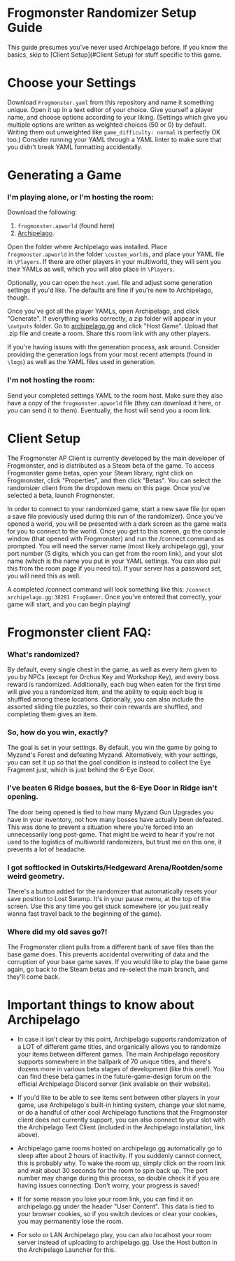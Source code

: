 # Frogmonster Randomizer Setup Guide

This guide presumes you've never used Archipelago before. If you know the basics, skip to [Client Setup](#Client Setup) for stuff specific to this game.

# Choose your Settings
Download `Frogmonster.yaml` from this repository and name it something unique. Open it up in a text editor of your choice. Give yourself a player name, and choose options according to your liking. (Settings which give you multiple options are written as weighted choices (50 or 0) by default. Writing them out unweighted like `game_difficulty: normal` is perfectly OK too.) Consider running your YAML through a YAML linter to make sure that you didn't break YAML formatting accidentally.

# Generating a Game

### I'm playing alone, or I'm hosting the room:
Download the following:
1. `frogmonster.apworld` (found here)
2. [Archipelago](https://github.com/ArchipelagoMW/Archipelago/releases/latest).

Open the folder where Archipelago was installed. Place `frogmonster.apworld` in the folder `\custom_worlds`, and place your YAML file in `\Players`. If there are other players in your multiworld, they will sent you their YAMLs as well, which you will also place in `\Players`. 

Optionally, you can open the `host.yaml` file and adjust some generation settings if you'd like. The defaults are fine if you're new to Archipelago, though.

Once you've got all the player YAMLs, open Archipelago, and click "Generate". If everything works correctly, a zip folder will appear in your `\outputs` folder. Go to [archipelago.gg](https://archipelago.gg) and click "Host Game". Upload that .zip file and create a room. Share this room link with any other players.

If you're having issues with the generation process, ask around. Consider providing the generation logs from your most recent attempts (found in `\logs`) as well as the YAML files used in generation.

### I'm not hosting the room:
Send your completed settings YAML to the room host. Make sure they also have a copy of the `frogmonster.apworld` file (they can download it here, or you can send it to them). Eventually, the host will send you a room link.

# Client Setup
The Frogmonster AP Client is currently developed by the main developer of Frogmonster, and is distributed as a Steam beta of the game. To access Frogmonster game betas, open your Steam library, right click on Frogmonster, click "Properties", and then click "Betas". You can select the randomizer client from the dropdown menu on this page. Once you've selected a beta, launch Frogmonster.

In order to connect to your randomized game, start a new save file (or open a save file previously used during this run of the randomizer). Once you've opened a world, you will be presented with a dark screen as the game waits for you to connect to the world. Once you get to this screen, go the console window (that opened with Frogmonster) and run the /connect command as prompted. You will need the server name (most likely archipelago.gg), your port number (5 digits, which you can get from the room link), and your slot name (which is the name you put in your YAML settings. You can also pull this from the room page if you need to). If your server has a password set, you will need this as well.

A completed /connect command will look something like this: `/connect archipelago.gg:38281 FrogGamer`. Once you've entered that correctly, your game will start, and you can begin playing!

# Frogmonster client FAQ:

### What's randomized?
By default, every single chest in the game, as well as every item given to you by NPCs (except for Orchus Key and Workshop Key), and every boss reward is randomized. Additionally, each bug when eaten for the first time will give you a randomized item, and the ability to equip each bug is shuffled among these locations. Optionally, you can also include the assorted sliding tile puzzles, so their coin rewards are shuffled, and completing them gives an item.

### So, how do you win, exactly?
The goal is set in your settings. By default, you win the game by going to Myzand's Forest and defeating Myzand. Alternatively, with your settings, you can set it up so that the goal condition is instead to collect the Eye Fragment just, which is just behind the 6-Eye Door.

### I've beaten 6 Ridge bosses, but the 6-Eye Door in Ridge isn't opening.
The door being opened is tied to how many Myzand Gun Upgrades you have in your inventory, not how many bosses have actually been defeated. This was done to prevent a situation where you're forced into an unnecessarily long post-game. That might be weird to hear if you're not used to the logistics of multiworld randomizers, but trust me on this one, it prevents a lot of headache.

### I got softlocked in Outskirts/Hedgeward Arena/Rootden/some weird geometry.
There's a button added for the randomizer that automatically resets your save position to Lost Swamp. It's in your pause menu, at the top of the screen. Use this any time you get stuck somewhere (or you just really wanna fast travel back to the beginning of the game).

### Where did my old saves go?!
The Frogmonster client pulls from a different bank of save files than the base game does. This prevents accidental overwriting of data and the corruption of your base game saves. If you would like to play the base game again, go back to the Steam betas and re-select the main branch, and they'll come back.

# Important things to know about Archipelago
- In case it isn't clear by this point, Archipelago supports randomization of a LOT of different game titles, and organically allows you to randomize your items between different games. The main Archipelago repository supports somewhere in the ballpark of 70 unique titles, and there's dozens more in various beta stages of development (like this one!). You can find these beta games in the future-game-design forum on the official Archipelago Discord server (link available on their website).

- If you'd like to be able to see items sent between other players in your game, use Archipelago's built-in hinting system, change your slot name, or do a handful of other cool Archipelago functions that the Frogmonster client does not currently support, you can also connect to your slot with the Archipelago Text Client (included in the Archipelago installation, link above).

- Archipelago game rooms hosted on archipelago.gg automatically go to sleep after about 2 hours of inactivity. If you suddenly cannot connect, this is probably why. To wake the room up, simply click on the room link and wait about 30 seconds for the room to spin back up. The port number may change during this process, so double check it if you are having issues connecting. Don't worry, your progress is saved!

- If for some reason you lose your room link, you can find it on archipelago.gg under the header "User Content". This data is tied to your browser cookies, so if you switch devices or clear your cookies, you may permanently lose the room. 

- For solo or LAN Archipelago play, you can also localhost your room server instead of uploading to archipelago.gg. Use the Host button in the Archipelago Launcher for this.